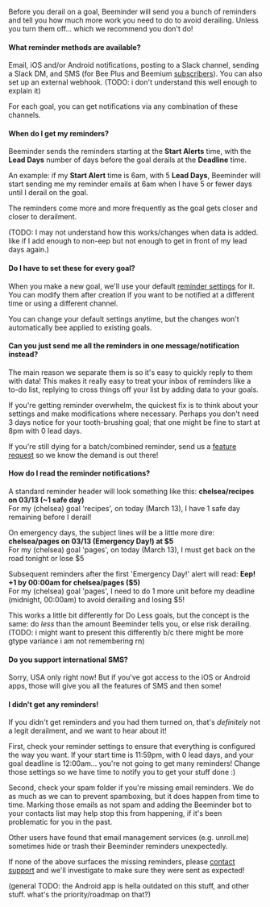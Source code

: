Before you derail on a goal, Beeminder will send you a bunch of reminders and tell you how much more work you need to do to avoid derailing.  Unless you turn them off... which we recommend you don't do!

#### What reminder methods are available?
Email, iOS and/or Android notifications, posting to a Slack channel, sending a Slack DM, and SMS (for Bee Plus and Beemium [subscribers](https://www.beeminder.com/premium)).  You can also set up an external webhook. (TODO: i don't understand this well enough to explain it)

For each goal, you can get notifications via any combination of these channels.

#### When do I get my reminders?
Beeminder sends the reminders starting at the **Start Alerts** time, with the **Lead Days** number of days before the goal derails at the **Deadline** time.

An example: if my **Start Alert** time is 6am, with 5 **Lead Days**, Beeminder will start sending me my reminder emails at 6am when I have 5 or fewer days until I derail on the goal.

The reminders come more and more frequently as the goal gets closer and closer to derailment.  

(TODO: I may not understand how this works/changes when data is added.  like if I add enough to non-eep but not enough to get in front of my lead days again.)

#### Do I have to set these for every goal?
When you make a new goal, we'll use your default [reminder settings](https://www.beeminder.com/reminders) for it.  You can modify them after creation if you want to be notified at a different time or using a different channel.

You can change your default settings anytime, but the changes won't automatically bee applied to existing goals.  

#### Can you just send me all the reminders in one message/notification instead?
The main reason we separate them is so it's easy to quickly reply to them with data!  This makes it really easy to treat your inbox of reminders like a to-do list, replying to cross things off your list by adding data to your goals.  

If you're getting reminder overwhelm, the quickest fix is to think about your settings and make modifications where necessary.  Perhaps you don't need 3 days notice for your tooth-brushing goal; that one might be fine to start at 8pm with 0 lead days.

If you're still dying for a batch/combined reminder, send us a [feature request](https://www.beeminder.com/contact) so we know the demand is out there!

#### How do I read the reminder notifications?
A standard reminder header will look something like this: **chelsea/recipes on 03/13 (~1 safe day)**  
For my (chelsea) goal 'recipes', on today (March 13), I have 1 safe day remaining before I derail!

On emergency days, the subject lines will be a little more dire: **chelsea/pages on 03/13 (Emergency Day!) at $5**  
For my (chelsea) goal 'pages', on today (March 13), I must get back on the road tonight or lose $5

Subsequent reminders after the first 'Emergency Day!' alert will read: **Eep! +1 by 00:00am for chelsea/pages ($5)**   
For my (chelsea) goal 'pages', I need to do 1 more unit before my deadline (midnight, 00:00am) to avoid derailing and losing $5!

This works a little bit differently for Do Less goals, but the concept is the same: do *less* than the amount Beeminder tells you, or else risk derailing.
(TODO: i might want to present this differently b/c there might be more gtype variance i am not remembering rn)

#### Do you support international SMS?
Sorry, USA only right now!  But if you've got access to the iOS or Android apps, those will give you all the features of SMS and then some!

####  I didn't get any reminders!
If you didn't get reminders and you had them turned on, that's *definitely* not a legit derailment, and we want to hear about it!

First, check your reminder settings to ensure that everything is configured the way you want.  If your start time is 11:59pm, with 0 lead days, and your goal deadline is 12:00am... you're not going to get many reminders!  Change those settings so we have time to notify you to get your stuff done :)

Second, check your spam folder if you're missing email reminders.  We do as much as we can to prevent spamboxing, but it does happen from time to time.  Marking those emails as not spam and adding the Beeminder bot to your contacts list may help stop this from happening, if it's been problematic for you in the past.  

Other users have found that email management services (e.g. unroll.me) sometimes hide or trash their Beeminder reminders unexpectedly.  

If none of the above surfaces the missing reminders, please [contact support](https://www.beeminder.com/contact) and we'll investigate to make sure they were sent as expected!


(general TODO: the Android app is hella outdated on this stuff, and other stuff.  what's the priority/roadmap on that?)
